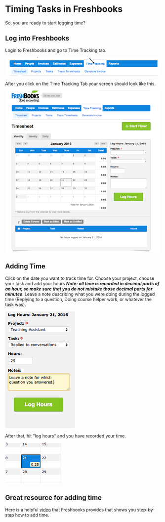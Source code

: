 # Timing Tasks in Freshbooks

So, you are ready to start logging time?

## Log into Freshbooks
Login to Freshbooks and go to Time Tracking tab.


![Time Tracking](repo-screenshot-images/time-tracking.png)

After you click on the Time Tracking Tab your screen should look like this.

![Time Tracking Screen](repo-screenshot-images/time_tracking-screen.png)

## Adding Time
Click on the date you want to track time for. Choose your project, choose your task and add your hours  **_Note: all time is recorded in decimal parts of an hour, so make sure that you do not mistake those decimal parts for minutes_**. Leave a note describing what you were doing during the logged time (Replying to a question, Doing course helper work,  or whatever the task was).

![Time Added](repo-screenshot-images/added-time.png)

After that, hit "log hours" and you have recorded your time.

![Time Added](repo-screenshot-images/time-added.png)

## Great resource for adding time
Here is a helpful [video](https://5072dd9eba94b77f9614-0cb1c5c54a990280f1386d1f822e7a25.ssl.cf5.rackcdn.com/time-tracking.mp4)
that Freshbooks provides that shows you step-by-step how to add time.




